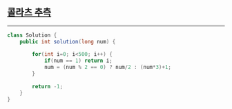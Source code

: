 ## [콜라츠 추측](https://programmers.co.kr/learn/courses/30/lessons/12943)
***
```java
class Solution {
    public int solution(long num) {
        
        for(int i=0; i<500; i++) {
            if(num == 1) return i;
            num = (num % 2 == 0) ? num/2 : (num*3)+1;
        }
        
        return -1;
    }
}
```